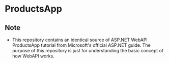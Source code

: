 ProductsApp
==============================================================

## Note
- This repository contains an identical source of ASP.NET
WebAPI ProductsApp tutorial from Microsoft's official ASP.NET
guide. The purpose of this repository is just for understanding
the basic concept of how WebAPI works.